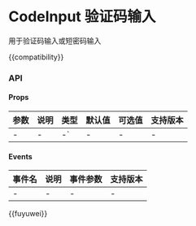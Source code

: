 # CodeInput 验证码输入
用于验证码输入或短密码输入

{{compatibility}}

### API
#### Props
| 参数	| 说明	| 类型		| 默认值	| 可选值	| 支持版本	|
| ---	| ---	| ---		| ---	| ---	| ---		|
| -| -	| -`	| -	| -		| -			|


#### Events
|事件名	|说明	|事件参数	|支持版本	|
| ---	| ---	| ---		|---		|
| -		| -		|  -		|-			|


{{fuyuwei}}